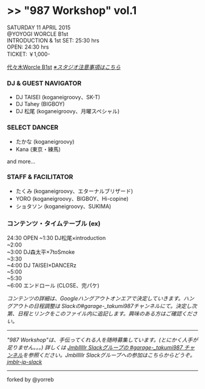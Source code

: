 # >> "987 Workshop" vol.1

<span class="background-color: red:">SATURDAY 11 APRIL 2015  
@YOYOGI WORCLE B1st  
INTRODUCTION & 1st SET: 25:30 hrs  
OPEN: 24:30 hrs  
TICKET: ￥1,000-

[代々木Worcle B1st](http://www.studioworcle.com/yoyogi/spec/) [*※スタジオ注意事項はこちら*](http://www.studioworcle.com/yoyogi/info/352/)

### DJ & GUEST NAVIGATOR
- DJ TAISEI (koganeigroovy、SK-T)
- DJ Tahey (BIGBOY)
- DJ 松尾 (koganeigroovy、月曜スペシャル)

### SELECT DANCER
- たかな (koganeigroovy)
- Kana (東京・練馬)

and more...

### STAFF & FACILITATOR
- たくみ (koganeigroovy、エターナルブリザード)
- YORO (koganeigroovy、BIGBOY、Hi-copine)
- ショタソン (koganeigroovy、SUKIMA)

### コンテンツ・タイムテーブル (ex)

24:30 OPEN
~1:30 DJ松尾×introduction  
~2:00  
~3:00 DJ森太平×7toSmoke  
~3:30  
~4:00 DJ TAISEI×DANCERz  
~5:00  
~5:30  
~6:00 エンドロール (CLOSE、完パケ)

*コンテンツの詳細は、Googleハングアウトオンエアで決定していきます。ハングアウトの日程調整は Slackの#garage-_takumi987チャンネルにて。決定し次第、日程とリンクをこのファイル内に追記します。興味のある方はご確認ください。*

---

*"987 Workshop"は、手伝ってくれる人を随時募集しています。(とにかく人手が足りません。。。) 詳しくは [Jmblllllr Slackグループの #garage-_takumi987 チャンネル](https://jmblr-jp.slack.com/messages/garage-_takumi987/team/)を参照ください。Jmblllllr Slackグループへの参加はこちらからどうぞ。 [jmblr-jp-slack](https://jmblr-jp-slack.herokuapp.com/)*

---

forked by @yorreb
